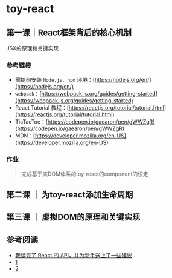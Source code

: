 # toy-react

## 第一课｜React框架背后的核心机制
JSX的原理和关键实现

### 参考链接
- 需提前安装 `Node.js`、`npm` 环境：[https://nodejs.org/en/](https://nodejs.org/en/)
- `webpack`：[https://webpack.js.org/guides/getting-started](https://webpack.js.org/guides/getting-started)
- React Tutorial 教程：[https://reactjs.org/tutorial/tutorial.html](https://reactjs.org/tutorial/tutorial.html)
- TicTacToe：[https://codepen.io/gaearon/pen/gWWZgR](https://codepen.io/gaearon/pen/gWWZgR)
- MDN：[https://developer.mozilla.org/en-US](https://developer.mozilla.org/en-US)

### 作业
> 完成基于实DOM体系的toy-react的component的设定

## 第二课 ｜ 为toy-react添加生命周期

## 第三课 ｜ 虚拟DOM的原理和关键实现

## 参考阅读
- [我读完了 React 的 API，并为新手送上了一些建议](https://www.infoq.cn/article/PetYpJPvl4X1qsYde4Jd)
- [1](https://www.infoq.cn/article/2iviqjklwa4JkF0YNQGZ)
- [2](https://www.infoq.cn/article/AiQMbjI0oXZ1UrueiBze)
